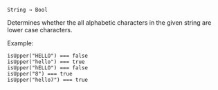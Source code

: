 `String → Bool`

Determines whether the all alphabetic characters in the given string are lower case characters.

Example:

	isUpper("HELLO") === false
	isUpper("hello") === true
	isUpper("hELLO") === false
	isUpper("8") === true
	isUpper("hello7") === true
